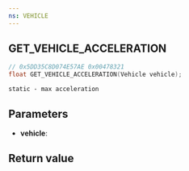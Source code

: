 ```yaml
---
ns: VEHICLE
---
```

## GET_VEHICLE_ACCELERATION

```c
// 0x5DD35C8D074E57AE 0x00478321
float GET_VEHICLE_ACCELERATION(Vehicle vehicle);
```

```
static - max acceleration  
```

## Parameters
* **vehicle**: 

## Return value
